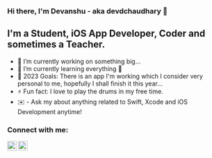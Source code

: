 ### Hi there, I'm Devanshu - aka devdchaudhary 👋

## I'm a Student, iOS App Developer, Coder and sometimes a Teacher.

- 🔭 I’m currently working on something big...
- 🌱 I’m currently learning everything 🤣
- 🥅 2023 Goals: There is an app I'm working which I consider very personal to me, hopefully I shall finish it this year...
- ⚡ Fun fact: I love to play the drums in my free time.
- ✉️ - Ask my about anything related to Swift, Xcode and iOS Development anytime!


### Connect with me:

[<img align="left" alt="codeSTACKr | Twitter" width="22px" src="[https://cdn.jsdelivr.net/npm/simple-icons@v3/icons/twitter.svg](https://upload.wikimedia.org/wikipedia/commons/4/4f/Twitter-logo.svg]" />][twitter]
[<img align="left" alt="codeSTACKr | LinkedIn" width="22px" src="https://cdn.jsdelivr.net/npm/simple-icons@v3/icons/linkedin.svg](https://cdn-icons-png.flaticon.com/512/174/174857.png" />][linkedin]

<br />

</details>

[twitter]: https://twitter.com/devdchaudhary
[linkedin]: https://www.linkedin.com/in/devanshu-chaudhary-236263177/


